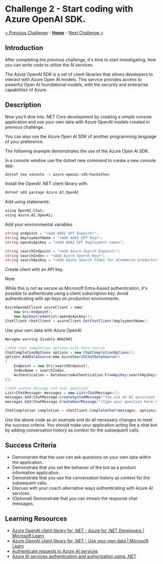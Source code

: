 # Challenge 2 - Start coding with Azure OpenAI SDK.

 [< Previous Challenge](./Challenge-01.md) - **[Home](../README.md)** - [Next Challenge >](./Challenge-03.md)

## Introduction
After completing the previous challenge, it's time to start investigating, how you can write code to utilize the AI services.

The Azure OpenAI SDK is a set of client libraries that allows developers to interact with Azure Open AI models. This service provides access to powerful Open AI foundational models, with the security and enterprise capabilities of Azure.

## Description
Now you’ll dive into .NET Core development by creating a simple console application and use your own data with Azure OpenAI models created in previous challenge.

You can also use the Azure Open AI SDK of another programming language of your preference.

The following example demonstrates the use of the Azure Open AI SDK.

In a console window use the dotnet new command to create a new console app.

```bash
dotnet new console -n azure-openai-sdk-hackathon
```

Install the OpenAI .NET client library with:

```bash
dotnet add package Azure.AI.OpenAI
```

Add using statements:

```bash
using OpenAI.Chat;
using Azure.AI.OpenAI;
```

Add your environmental variables
```csharp
string endpoint = "<Add AOAI GPT Enpoint>";
string deploymentName = "<Add AOAI GPT Key>";
string openAiApiKey = "<Add AOAI GPT Deployment name>";

string searchEndpoint = "<Add Azure Search Enpoint>";
string searchIndex = "<Add Azure Search Key>";
string searchApiKey = "<Add Azure Search Index for eCommerce products>";
```

Create client with an API key.

> [!NOTE]
> While this is not as secure as Microsoft Entra-based authentication, it's possible to authenticate using a client subscription key. Avoid authenticating with api keys on production environments.

```csharp
AzureOpenAIClient azureClient = new(
    new Uri(endpoint),
    new ApiKeyCredential(openAiApiKey));
ChatClient chatClient = azureClient.GetChatClient(deploymentName);
```

Use your own data with Azure OpenAI

```csharp
#pragma warning disable AOAI001

//Add chat completion options with data source 
ChatCompletionOptions options = new ChatCompletionOptions();
options.AddDataSource(new AzureSearchChatDataSource()
{
    Endpoint = new Uri(searchEndpoint),
    IndexName = searchIndex,
    Authentication = DataSourceAuthentication.FromApiKey(searchApiKey),
});

//Add system message and user question
List<ChatMessage> messages = new List<ChatMessage>();
messages.Add(ChatMessage.CreateSystemMessage("You are an AI assistant that helps people find product information."));
messages.Add(ChatMessage.CreateUserMessage("<Type your question here.>"));

ChatCompletion completion = chatClient.CompleteChat(messages, options);
```

Use the above code as an example and do all necessary changes to meet the success criteria.
You should make your application acting like a chat bot by adding conversation history as context for the subsequent calls.

## Success Criteria

- Demonstrate that the user can ask questions on your own data within the application.
- Demonstrate that you set the behavior of the bot as a product information application.
- Demonstrate that you use the conversation history as context for the subsequent calls.
- Discuss with your coach alternative ways authenticating with Azure AI services.
- (Optional) Demonstrate that you can stream the response chat messages.
  
## Learning Resources

- [Azure OpenAI client library for .NET - Azure for .NET Developers | Microsoft Learn](https://learn.microsoft.com/en-us/dotnet/api/overview/azure/ai.openai-readme?view=azure-dotnet)
- [Azure OpenAI client library for .NET - Use your own data | Microsoft Learn](https://learn.microsoft.com/en-us/dotnet/api/overview/azure/ai.openai-readme?view=azure-dotnet-preview#use-your-own-data-with-azure-openai)
- [Authenticate requests to Azure AI services](https://learn.microsoft.com/en-us/azure/ai-services/authentication)
- [Azure AI services authentication and authorization using .NET](https://learn.microsoft.com/en-us/dotnet/ai/azure-ai-services-authentication)
